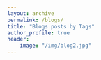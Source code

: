 ```yaml
---
layout: archive
permalink: /blogs/
title: "Blogs posts by Tags"
author_profile: true
header:
    image: "/img/blog2.jpg"
---
```



